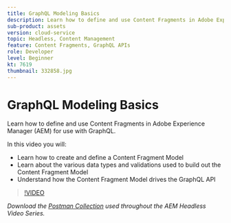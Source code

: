 ```yaml
---
title: GraphQL Modeling Basics
description: Learn how to define and use Content Fragments in Adobe Experience Manager (AEM) for use with GraphQL.
sub-product: assets
version: cloud-service
topic: Headless, Content Management
feature: Content Fragments, GraphQL APIs
role: Developer
level: Beginner
kt: 7619
thumbnail: 332858.jpg
---
```


# GraphQL Modeling Basics

Learn how to define and use Content Fragments in Adobe Experience Manager (AEM) for use with GraphQL.

In this video you will:

+ Learn how to create and define a Content Fragment Model
+ Learn about the various data types and validations used to build out the Content Fragment Model
+ Understand how the Content Fragment Model drives the GraphQL API

>[!VIDEO](https://video.tv.adobe.com/v/332858/?quality=12&learn=on)

_Download the [Postman Collection](./assets/aem-headless-video-series.postman_collection.json) used throughout the AEM Headless Video Series._
